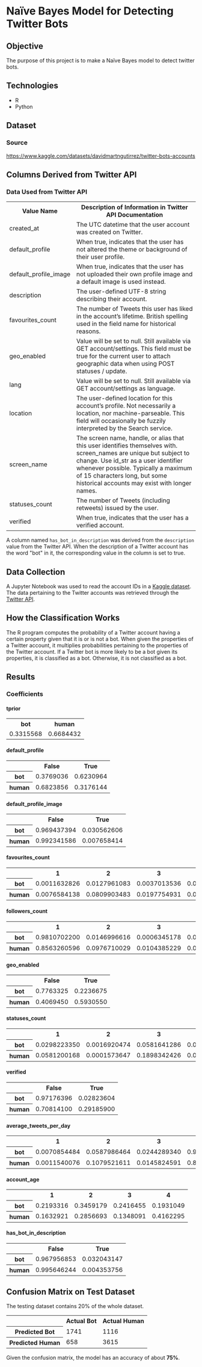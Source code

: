 # Naïve Bayes Model for Detecting Twitter Bots

## Objective
The purpose of this project is to make a Naïve Bayes model to detect twitter bots.

## Technologies
* R 
* Python

## Dataset
### Source
https://www.kaggle.com/datasets/davidmartngutirrez/twitter-bots-accounts

## Columns Derived from Twitter API
### Data Used from Twitter API
<table>
    <tr>
        <th>Value Name</th>
        <th>Description of Information in Twitter API Documentation</th>
    </tr>
    <tr>
        <td>created_at</td>
        <td>The UTC datetime that the user account was created on Twitter.</td>
    </tr>
    <tr>
        <td>default_profile</td>
        <td>When true, indicates that the user has not altered the theme or background of their user profile.</td>
    </tr>
    <tr>
        <td>default_profile_image</td>
        <td>When true, indicates that the user has not uploaded their own profile image and a default image is used instead.</td>
    </tr>
    <tr>
        <td>description</td>
        <td>The user-defined UTF-8 string describing their account.</td>
    </tr>
    <tr>
        <td>favourites_count</td>
        <td>The number of Tweets this user has liked in the account’s lifetime. British spelling used in the field name for historical reasons.</td>
    </tr>
    <tr>
        <td>geo_enabled</td>
        <td>Value will be set to null.  Still available via GET account/settings. This field must be true for the current user to attach geographic data when using POST statuses / update.</td>
    </tr>
    <tr>
        <td>lang</td>
        <td>Value will be set to null. Still available via GET account/settings as language.</td>
    </tr>
    <tr>
        <td>location</td>
        <td>The user-defined location for this account’s profile. Not necessarily a location, nor machine-parseable. This field will occasionally be fuzzily interpreted by the Search service.</td>
    </tr>
    <tr>
        <td>screen_name</td>
        <td>The screen name, handle, or alias that this user identifies themselves with. screen_names are unique but subject to change. Use id_str as a user identifier whenever possible. Typically a maximum of 15 characters long, but some historical accounts may exist with longer names.</td>
    </tr>
    <tr>
        <td>statuses_count</td>
        <td>The number of Tweets (including retweets) issued by the user.</td>
    </tr>
    <tr>
        <td>verified</td>
        <td>When true, indicates that the user has a verified account.</td>
    </tr>
</table>

A column named `has_bot_in_description` was derived from the `description` value from the Twitter API. When the description of a Twitter account has the word "bot" in it, the corresponding value in the column is set to true.

## Data Collection
A Jupyter Notebook was used to read the account IDs in a [Kaggle dataset](https://www.kaggle.com/datasets/davidmartngutirrez/twitter-bots-accounts). The data pertaining to the Twitter accounts was retrieved through the [Twitter API](https://developer.twitter.com/en/docs/twitter-api).

## How the Classification Works
The R program computes the probability of a Twitter account having a certain property given that it is or is not a bot. When given the properties of a Twitter account, it multiplies probabilities pertaining to the properties of the Twitter account. If a Twitter bot is more likely to be a bot given its properties, it is classified as a bot. Otherwise, it is not classified as a bot.


## Results
### Coefficients
#### tprior
<table>
    <tr>
        <th>bot</th>
        <th>human</th>
    </tr>
    <tr>
        <td>0.3315568</td>
        <td>0.6684432</td>
    </tr>
</table>

#### default_profile
<table>
    <tr>
        <th></th>
        <th>False</th>
        <th>True</th>
    </tr>
    <tr>
        <th>bot</th>
        <td>0.3769036</td>
        <td>0.6230964</td>
    </tr>
    <tr>
        <th>human</th>
        <td>0.6823856</td>
        <td>0.3176144</td>
    </tr>
</table>

#### default_profile_image
<table>
    <tr>
        <th></th>
        <th>False</th>
        <th>True</th>
    </tr>
    <tr>
        <th>bot</th>
        <td>0.969437394</td>
        <td>0.030562606</td>
    </tr>
    <tr>
        <th>human</th>
        <td>0.992341586</td>
        <td>0.007658414</td>
    </tr>
</table>

#### favourites_count
<table>
    <tr>
        <th></th>
        <th>1</th>
        <th>2</th>
        <th>3</th>
        <th>4</th>
        <th>5</th>
        <th>6</th>
        <th>7</th>
        <th>8</th>
    </tr>
    <tr>
        <th>bot</th>
        <td>0.0011632826</td>
        <td>0.0127961083</td>
        <td>0.0037013536</td>
        <td>0.0004230118</td>
        <td>0.0311971235</td>
        <td>0.0065566836</td>
        <td>0.0007402707</td>
        <td>0.9434221658</td>
    </tr>
    <tr>
        <th>human</th>
        <td>0.0076584138</td>
        <td>0.0809903483</td>
        <td>0.0197754931</td>
        <td>0.0004720940</td>
        <td>0.1866344943</td>
        <td>0.0403902644</td>
        <td>0.0026227444</td>
        <td>0.6614561477</td>
    </tr>
</table>

#### followers_count
<table>
    <tr>
        <th></th>
        <th>1</th>
        <th>2</th>
        <th>3</th>
        <th>4</th>
        <th>5</th>
        <th>6</th>
        <th>7</th>
        <th>8</th>
    </tr>
    <tr>
        <th>bot</th>
        <td>0.9810702200</td>
        <td>0.0146996616</td>
        <td>0.0006345178</td>
        <td>0.0001057530</td>
        <td>0.0020093063</td>
        <td>0.0010575296</td>
        <td>0.0004230118</td>
        <td>0.0000000000</td>
    </tr>
    <tr>
        <th>human</th>
        <td>0.8563260596</td>
        <td>0.0976710029</td>
        <td>0.0104385229</td>
        <td>0.0005770038</td>
        <td>0.0298992866</td>
        <td>0.0038292069</td>
        <td>0.0009441880</td>
        <td>0.0003147293</td>
    </tr>
</table>

#### geo_enabled
<table>
    <tr>
        <th></th>
        <th>False</th>
        <th>True</th>
    </tr>
    <tr>
        <th>bot</th>
        <td>0.7763325</td>
        <td>0.2236675</td>
    </tr>
    <tr>
        <th>human</th>
        <td>0.4069450</td>
        <td>0.5930550</td>
    </tr>
</table>

#### statuses_count
<table>
    <tr>
        <th></th>
        <th>1</th>
        <th>2</th>
        <th>3</th>
        <th>4</th>
        <th>5</th>
        <th>6</th>
        <th>7</th>
        <th>8</th>
    </tr>
    <tr>
        <th>bot</th>
        <td>0.0298223350</td>
        <td>0.0016920474</td>
        <td>0.0581641286</td>
        <td>0.0054991540</td>
        <td>0.0008460237</td>
        <td>0.0096235195</td>
        <td>0.8773265651</td>
        <td>0.0170262267</td>
    </tr>
    <tr>
        <th>human</th>
        <td>0.0581200168</td>
        <td>0.0001573647</td>
        <td>0.1898342426</td>
        <td>0.0007868233</td>
        <td>0.0001049098</td>
        <td>0.0049832144</td>
        <td>0.7287033151</td>
        <td>0.0173101133</td>
    </tr>
</table>

#### verified
<table>
    <tr>
        <th></th>
        <th>False</th>
        <th>True</th>
    </tr>
    <tr>
        <th>bot</th>
        <td>0.97176396</td>
        <td>0.02823604</td>
    </tr>
    <tr>
        <th>human</th>
        <td>0.70814100</td>
        <td>0.29185900</td>
    </tr>
</table>

#### average_tweets_per_day
<table>
    <tr>
        <th></th>
        <th>1</th>
        <th>2</th>
        <th>3</th>
        <th>4</th>
        <th>5</th>
    </tr>
    <tr>
        <th>bot</th>
        <td>0.0070854484</td>
        <td>0.0587986464</td>
        <td>0.0244289340</td>
        <td>0.9088409475</td>
        <td>0.0008460237</td>
    </tr>
    <tr>
        <th>human</th>
        <td>0.0011540076</td>
        <td>0.1079521611</td>
        <td>0.0145824591</td>
        <td>0.8762064624</td>
        <td>0.0001049098</td>
    </tr>
</table>

#### account_age
<table>
    <tr>
        <th></th>
        <th>1</th>
        <th>2</th>
        <th>3</th>
        <th>4</th>
    </tr>
    <tr>
        <th>bot</th>
        <td>0.2193316</td>
        <td>0.3459179</td>
        <td>0.2416455</td>
        <td>0.1931049</td>
    </tr>
    <tr>
        <th>human</th>
        <td>0.1632921</td>
        <td>0.2856693</td>
        <td>0.1348091</td>
        <td>0.4162295</td>
    </tr>
</table>

#### has_bot_in_description
<table>
    <tr>
        <th></th>
        <th>False</th>
        <th>True</th>
    </tr>
    <tr>
        <th>bot</th>
        <td>0.967956853</td>
        <td>0.032043147</td>
    </tr>
    <tr>
        <th>human</th>
        <td>0.995646244</td>
        <td>0.004353756</td>
    </tr>
</table>

## Confusion Matrix on Test Dataset
The testing dataset contains 20% of the whole dataset.

<table>
    <tr>
        <th></th>
        <th>Actual Bot</th>
        <th>Actual Human</th>
    </tr>
    <tr>
        <th>Predicted Bot</th>
        <td>1741</td>
        <td>1116</td>
    </tr>
    <tr>
        <th>Predicted Human</th>
        <td>658</td>
        <td>3615</td>
    </tr>
</table>

Given the confusion matrix, the model has an accuracy of about **75%**.